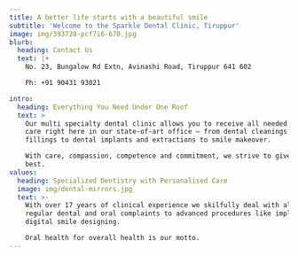 ```yaml
---
title: A better life starts with a beautiful smile
subtitle: 'Welcome to the Sparkle Dental Clinic, Tiruppur'
image: img/393728-pcf7i6-670.jpg
blurb:
  heading: Contact Us
  text: |+
    No. 23, Bungalow Rd Extn, Avinashi Road, Tiruppur 641 602      

    Ph: +91 90431 93021

intro:
  heading: Everything You Need Under One Roof
  text: >
    Our multi specialty dental clinic allows you to receive all needed dental
    care right here in our state-of-art office – from dental cleanings and
    fillings to dental implants and extractions to smile makeover. 

    With care, compassion, competence and commitment, we strive to give you the
    best.
values:
  heading: Specialized Dentistry with Personalised Care
  image: img/dental-mirrors.jpg
  text: >-
    With over 17 years of clinical experience we skilfully deal with all your
    regular dental and oral complaints to advanced procedures like implants and
    digital smile designing. 

    Oral health for overall health is our motto.
---
```

